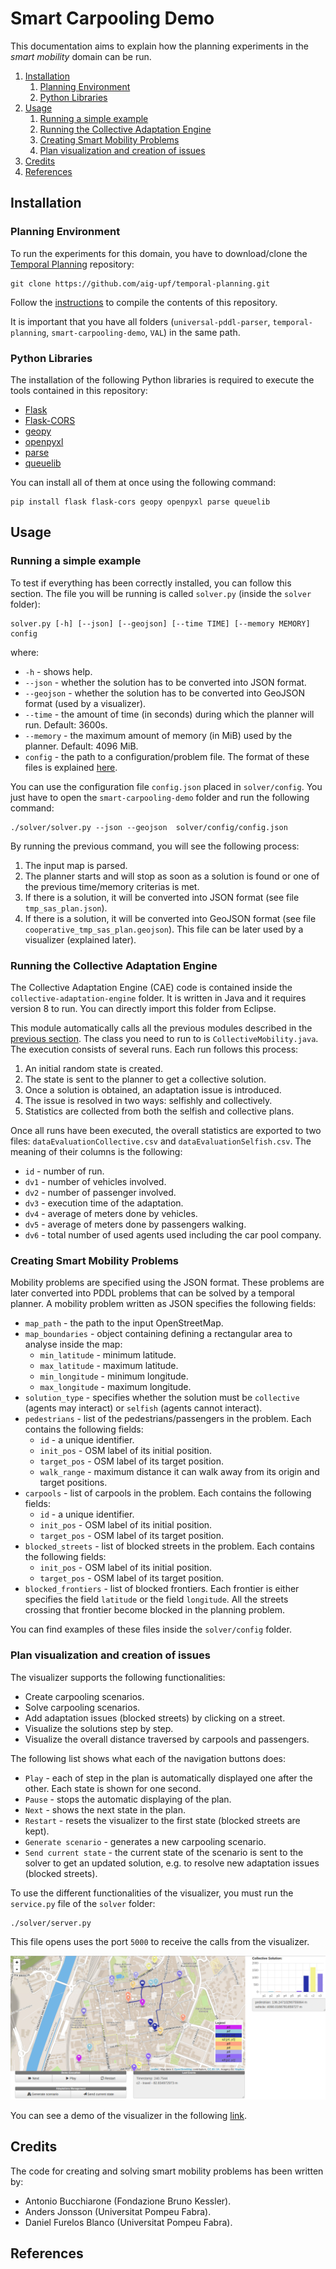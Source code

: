 # Smart Carpooling Demo

This documentation aims to explain how the planning experiments in the *smart mobility* domain can be run.

1. [Installation](#installation)
	1. [Planning Environment](#planning-environment)
	1. [Python Libraries](#python-libraries)
1. [Usage](#usage)
	1. [Running a simple example](#run-default-example)
	1. [Running the Collective Adaptation Engine](#run-cae)
	1. [Creating Smart Mobility Problems](#create-sm-problems)
	1. [Plan visualization and creation of issues](#visualization-and-issue-creation)
1. [Credits](#credits)
1. [References](#references)

## <a name="installation"></a>Installation

### <a name="planning-environment"></a>Planning Environment

To run the experiments for this domain, you have to download/clone the [Temporal Planning](https://github.com/aig-upf/temporal-planning) repository:

```
git clone https://github.com/aig-upf/temporal-planning.git
```

Follow the [instructions](https://github.com/aig-upf/temporal-planning/blob/master/README.md) to compile the contents of this repository.

It is important that you have all folders (`universal-pddl-parser`, `temporal-planning`, `smart-carpooling-demo`, `VAL`) in the same path.

### <a name="python-libs-installation"></a>Python Libraries

The installation of the following Python libraries is required to execute the tools contained in this repository:

* [Flask](http://flask.pocoo.org/docs/0.12/quickstart/)
* [Flask-CORS](https://flask-cors.readthedocs.io/en/latest/)
* [geopy](https://pypi.python.org/pypi/geopy)
* [openpyxl](http://openpyxl.readthedocs.io/en/default/)
* [parse](https://pypi.python.org/pypi/parse)
* [queuelib](https://pypi.python.org/pypi/queuelib)

You can install all of them at once using the following command:
```
pip install flask flask-cors geopy openpyxl parse queuelib
```

## <a name="usage"></a>Usage

### <a name="run-default-example"></a>Running a simple example

To test if everything has been correctly installed, you can follow this section. The file you will be running is called `solver.py` (inside the `solver` folder):

```
solver.py [-h] [--json] [--geojson] [--time TIME] [--memory MEMORY] config
```

where:

* `-h` - shows help.
* `--json` - whether the solution has to be converted into JSON format.
* `--geojson` - whether the solution has to be converted into GeoJSON format (used by a visualizer).
* `--time` - the amount of time (in seconds) during which the planner will run. Default: 3600s.
* `--memory` - the maximum amount of memory (in MiB) used by the planner. Default: 4096 MiB.
* `config` - the path to a configuration/problem file. The format of these files is explained [here](#create-sm-problems).

You can use the configuration file `config.json` placed in `solver/config`. You just have to open the `smart-carpooling-demo` folder and run the following command:

```
./solver/solver.py --json --geojson  solver/config/config.json
```

By running the previous command, you will see the following process:

1. The input map is parsed.
1. The planner starts and will stop as soon as a solution is found or one of the previous time/memory criterias is met.
1. If there is a solution, it will be converted into JSON format (see file `tmp_sas_plan.json`).
1. If there is a solution, it will be converted into GeoJSON format (see file `cooperative_tmp_sas_plan.geojson`). This file can be later used by a visualizer (explained later).

### <a name="run-cae"></a>Running the Collective Adaptation Engine

The Collective Adaptation Engine (CAE) code is contained inside the `collective-adaptation-engine` folder. It is written in Java and it requires version 8 to run. You can directly import this folder from Eclipse.

This module automatically calls all the previous modules described in the [previous section](#run-default-example). The class you need to run to is `CollectiveMobility.java`.
The execution consists of several runs. Each run follows this process:

1. An initial random state is created.
1. The state is sent to the planner to get a collective solution.
1. Once a solution is obtained, an adaptation issue is introduced.
1. The issue is resolved in two ways: selfishly and collectively.
1. Statistics are collected from both the selfish and collective plans.

Once all runs have been executed, the overall statistics are exported to two files: `dataEvaluationCollective.csv`
and `dataEvaluationSelfish.csv`. The meaning of their columns is the following:

* `id` - number of run.
* `dv1` - number of vehicles involved.
* `dv2` - number of passenger involved.
* `dv3` - execution time of the adaptation.
* `dv4` - average of meters done by vehicles.
* `dv5` - average of meters done by passengers walking.
* `dv6` - total number of used agents used including the car pool company.

### <a name="create-sm-problems"></a>Creating Smart Mobility Problems

Mobility problems are specified using the JSON format. These problems are later converted into PDDL problems that can be solved by a temporal planner. A mobility problem written as JSON specifies the following fields:

* `map_path` - the path to the input OpenStreetMap.
* `map_boundaries` - object containing defining a rectangular area to analyse inside the map:
	* `min_latitude` - minimum latitude.
	* `max_latitude` - maximum latitude.
	* `min_longitude` - minimum longitude.
	* `max_longitude` - maximum longitude.
* `solution_type` - specifies whether the solution must be `collective` (agents may interact) or `selfish` (agents cannot interact).
* `pedestrians` - list of the pedestrians/passengers in the problem. Each contains the following fields:
	* `id` - a unique identifier.
	* `init_pos` - OSM label of its initial position.
	* `target_pos` - OSM label of its target position.
	* `walk_range` - maximum distance it can walk away from its origin and target positions.
* `carpools` - list of carpools in the problem. Each contains the following fields:
	* `id` - a unique identifier.
	* `init_pos` - OSM label of its initial position.
	* `target_pos` - OSM label of its target position.
* `blocked_streets` - list of blocked streets in the problem. Each contains the following fields:
	* `init_pos` - OSM label of its initial position.
	* `target_pos` - OSM label of its target position.
* `blocked_frontiers` - list of blocked frontiers. Each frontier is either specifies the field `latitude` or the field `longitude`.
All the streets crossing that frontier become blocked in the planning problem.

You can find examples of these files inside the `solver/config` folder.

### <a name="visualization-and-issue-creation"></a>Plan visualization and creation of issues

The visualizer supports the following functionalities:

* Create carpooling scenarios.
* Solve carpooling scenarios.
* Add adaptation issues (blocked streets) by clicking on a street.
* Visualize the solutions step by step.
* Visualize the overall distance traversed by carpools and passengers.

The following list shows what each of the navigation buttons does:

* `Play` - each of step in the plan is automatically displayed one after the other. Each state is shown for one second.
* `Pause` - stops the automatic displaying of the plan.
* `Next` - shows the next state in the plan.
* `Restart` - resets the visualizer to the first state (blocked streets are kept).
* `Generate scenario` - generates a new carpooling scenario.
* `Send current state` - the current state of the scenario is sent to the solver to get an updated solution, e.g. to resolve new adaptation issues (blocked streets).

To use the different functionalities of the visualizer, you must run the `service.py` file of the `solver` folder:
```
./solver/server.py
```

This file opens uses the port `5000` to receive the calls from the visualizer.

![Image of the visualizer](doc/img/visualiser_full.png)

You can see a demo of the visualizer in the following [link](https://youtu.be/omWu3FpZNsI).

## <a name="credits"></a>Credits

The code for creating and solving smart mobility problems has been written by:

* Antonio Bucchiarone (Fondazione Bruno Kessler).
* Anders Jonsson (Universitat Pompeu Fabra).
* Daniel Furelos Blanco (Universitat Pompeu Fabra).

## <a name="references"></a>References
